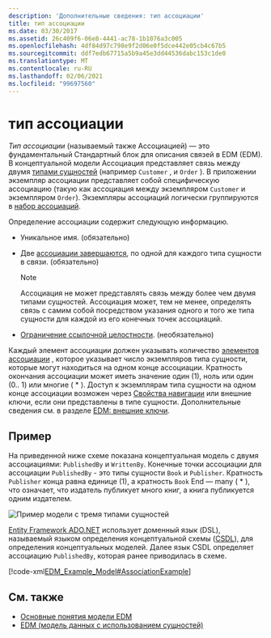 ```yaml
---
description: 'Дополнительные сведения: тип ассоциации'
title: тип ассоциации
ms.date: 03/30/2017
ms.assetid: 26c409f6-06e8-4441-ac78-1b1076a3c005
ms.openlocfilehash: 4df84d97c798e9f2d06e0f5dce442e05cb4c67b5
ms.sourcegitcommit: ddf7edb67715a5b9a45e3dd44536dabc153c1de0
ms.translationtype: MT
ms.contentlocale: ru-RU
ms.lasthandoff: 02/06/2021
ms.locfileid: "99697560"
---
```

# <a name="association-type"></a>тип ассоциации

*Тип ассоциации* (называемый также Ассоциацией) — это фундаментальный Стандартный блок для описания связей в EDM (EDM). В концептуальной модели Ассоциация представляет связь между двумя [типами сущностей](entity-type.md) (например `Customer` , и `Order` ). В приложении экземпляр ассоциации представляет собой специфическую ассоциацию (такую как ассоциация между экземпляром `Customer` и экземпляром `Order`). Экземпляры ассоциаций логически группируются в [набор ассоциаций](association-set.md).  
  
 Определение ассоциации содержит следующую информацию.  
  
- Уникальное имя. (обязательно)  
  
- Две [ассоциации завершаются](association-end.md), по одной для каждого типа сущности в связи. (обязательно)  
  
    > [!NOTE]
    > Ассоциация не может представлять связь между более чем двумя типами сущностей. Ассоциация может, тем не менее, определять связь с самим собой посредством указания одного и того же типа сущности для каждой из его конечных точек ассоциаций.  
  
- [Ограничение ссылочной целостности](referential-integrity-constraint.md). (необязательно)  
  
 Каждый элемент ассоциации должен указывать количество [элементов ассоциации](association-end-multiplicity.md) , которое указывает число экземпляров типа сущности, которые могут находиться на одном конце ассоциации. Кратность окончания ассоциации может иметь значение один (1), ноль или один (0.. 1) или многие ( \* ). Доступ к экземплярам типа сущности на одном конце ассоциации возможен через [Свойства навигации](navigation-property.md) или внешние ключи, если они представлены в типе сущности. Дополнительные сведения см. в разделе [EDM: внешние ключи](foreign-key-property.md).  
  
## <a name="example"></a>Пример  

 На приведенной ниже схеме показана концептуальная модель с двумя ассоциациями: `PublishedBy` и `WrittenBy`. Конечные точки ассоциации для ассоциации `PublishedBy` - это типы сущности `Book` и `Publisher`. Кратность `Publisher` конца равна единице (1), а кратность `Book` End — many ( \* ), что означает, что издатель публикует много книг, а книга публикуется одним издателем.  
  
 ![Пример модели с тремя типами сущностей](./media/association-type/example-model-three-entity-types.gif)  
  
 [Entity Framework ADO.NET](./ef/index.md) использует доменный язык (DSL), называемый языком определения концептуальной схемы ([CSDL](/ef/ef6/modeling/designer/advanced/edmx/csdl-spec)), для определения концептуальных моделей. Далее язык CSDL определяет ассоциацию `PublishedBy`, которая ранее приводилась в схеме.  
  
 [!code-xml[EDM_Example_Model#AssociationExample](../../../../samples/snippets/xml/VS_Snippets_Data/edm_example_model/xml/books.edmx#associationexample)]  
  
## <a name="see-also"></a>См. также

- [Основные понятия модели EDM](entity-data-model-key-concepts.md)
- [EDM (модель данных с использованием сущностей)](entity-data-model.md)
